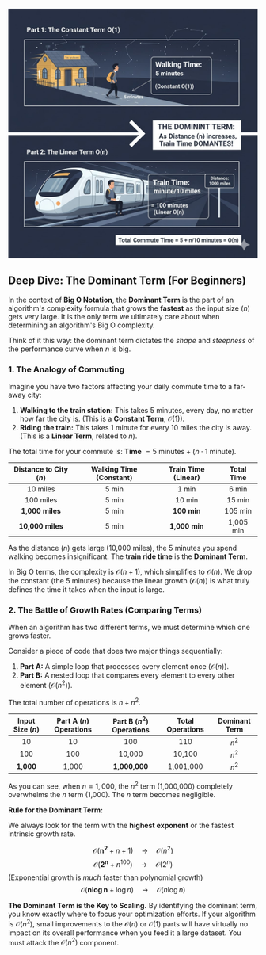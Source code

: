 ![](https://github.com/TechCraft-By-Subrata/JavaScript-DSA/blob/main/images/dominant_term.jpg)

## Deep Dive: The Dominant Term (For Beginners)

In the context of **Big O Notation**, the **Dominant Term** is the part of an algorithm's complexity formula that grows the **fastest** as the input size ($n$) gets very large. It is the only term we ultimately care about when determining an algorithm's Big O complexity.

Think of it this way: the dominant term dictates the *shape* and *steepness* of the performance curve when $n$ is big.

### 1. The Analogy of Commuting

Imagine you have two factors affecting your daily commute time to a far-away city:

1.  **Walking to the train station:** This takes 5 minutes, every day, no matter how far the city is. (This is a **Constant Term**, $\mathcal{O}(1)$).
2.  **Riding the train:** This takes 1 minute for every 10 miles the city is away. (This is a **Linear Term**, related to $n$).

The total time for your commute is: **Time** $= 5 \text{ minutes} + (n \cdot 1 \text{ minute})$.

| Distance to City ($n$) | Walking Time (Constant) | Train Time (Linear) | Total Time |
| :---: | :---: | :---: | :---: |
| 10 miles | 5 min | 1 min | 6 min |
| 100 miles | 5 min | 10 min | 15 min |
| **1,000 miles** | 5 min | **100 min** | 105 min |
| **10,000 miles** | 5 min | **1,000 min** | 1,005 min |

As the distance ($n$) gets large (10,000 miles), the 5 minutes you spend walking becomes insignificant. The **train ride time** is the **Dominant Term**.

In Big O terms, the complexity is $\mathcal{O}(n + 1)$, which simplifies to $\mathcal{O}(n)$. We drop the constant (the 5 minutes) because the linear growth ($\mathcal{O}(n)$) is what truly defines the time it takes when the input is large.

### 2. The Battle of Growth Rates (Comparing Terms)

When an algorithm has two different terms, we must determine which one grows faster.

Consider a piece of code that does two major things sequentially:
1.  **Part A:** A simple loop that processes every element once ($\mathcal{O}(n)$).
2.  **Part B:** A nested loop that compares every element to every other element ($\mathcal{O}(n^2)$).

The total number of operations is $n + n^2$.

| Input Size ($n$) | Part A ($n$) Operations | Part B ($n^2$) Operations | Total Operations | Dominant Term |
| :---: | :---: | :---: | :---: | :---: |
| 10 | 10 | 100 | 110 | $n^2$ |
| 100 | 100 | 10,000 | 10,100 | $n^2$ |
| **1,000** | 1,000 | **1,000,000** | 1,001,000 | $n^2$ |

As you can see, when $n=1,000$, the $n^2$ term (1,000,000) completely overwhelms the $n$ term (1,000). The $n$ term becomes negligible.

**Rule for the Dominant Term:**

We always look for the term with the **highest exponent** or the fastest intrinsic growth rate.

$$\mathcal{O}(\mathbf{n^2} + n + 1) \quad \rightarrow \quad \mathcal{O}(n^2)$$
$$\mathcal{O}(\mathbf{2^n} + n^{100}) \quad \rightarrow \quad \mathcal{O}(2^n)$$ (Exponential growth is *much* faster than polynomial growth)
$$\mathcal{O}(\mathbf{n \log n} + \log n) \quad \rightarrow \quad \mathcal{O}(n \log n)$$

**The Dominant Term is the Key to Scaling.** By identifying the dominant term, you know exactly where to focus your optimization efforts. If your algorithm is $\mathcal{O}(n^2)$, small improvements to the $\mathcal{O}(n)$ or $\mathcal{O}(1)$ parts will have virtually no impact on its overall performance when you feed it a large dataset. You must attack the $\mathcal{O}(n^2)$ component.
